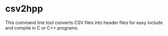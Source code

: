 # csv2hpp

This command line tool converts CSV files into header files for easy include and compile in C or C++ programs.


